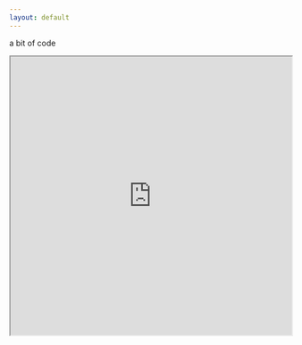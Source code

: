 ```yaml
---
layout: default
---
```


a bit of code

<div class="video-container">
  <iframe height="500px" width="100%" src="https://docs.google.com/document/d/1IQg9EcbMm_VrqwTYnT51K_mAUUWlvrY8Wcfvhd_P09E/pub?embedded=true"></iframe>
</div>
